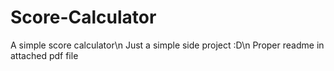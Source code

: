 # Score-Calculator
A simple score calculator\n
Just a simple side project :D\n
Proper readme in attached pdf file
